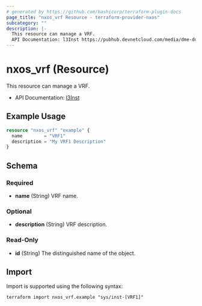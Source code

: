 ```yaml
---
# generated by https://github.com/hashicorp/terraform-plugin-docs
page_title: "nxos_vrf Resource - terraform-provider-nxos"
subcategory: ""
description: |-
  This resource can manage a VRF.
  API Documentation: l3Inst https://pubhub.devnetcloud.com/media/dme-docs-10-2-2/docs/Layer%203/l3:Inst/
---
```


# nxos_vrf (Resource)

This resource can manage a VRF.

- API Documentation: [l3Inst](https://pubhub.devnetcloud.com/media/dme-docs-10-2-2/docs/Layer%203/l3:Inst/)

## Example Usage

```terraform
resource "nxos_vrf" "example" {
  name        = "VRF1"
  description = "My VRF1 Description"
}
```

<!-- schema generated by tfplugindocs -->
## Schema

### Required

- **name** (String) VRF name.

### Optional

- **description** (String) VRF description.

### Read-Only

- **id** (String) The distinguished name of the object.

## Import

Import is supported using the following syntax:

```shell
terraform import nxos_vrf.example "sys/inst-[VRF1]"
```
